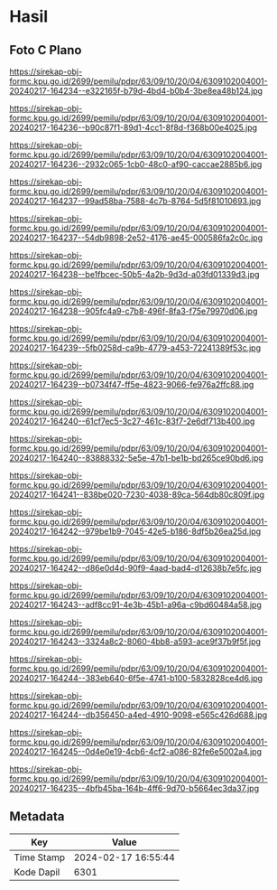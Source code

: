 # Hasil

## Foto C Plano

https://sirekap-obj-formc.kpu.go.id/2699/pemilu/pdpr/63/09/10/20/04/6309102004001-20240217-164234--e322165f-b79d-4bd4-b0b4-3be8ea48b124.jpg

https://sirekap-obj-formc.kpu.go.id/2699/pemilu/pdpr/63/09/10/20/04/6309102004001-20240217-164236--b90c87f1-89d1-4cc1-8f8d-f368b00e4025.jpg

https://sirekap-obj-formc.kpu.go.id/2699/pemilu/pdpr/63/09/10/20/04/6309102004001-20240217-164236--2932c065-1cb0-48c0-af90-caccae2885b6.jpg

https://sirekap-obj-formc.kpu.go.id/2699/pemilu/pdpr/63/09/10/20/04/6309102004001-20240217-164237--99ad58ba-7588-4c7b-8764-5d5f81010693.jpg

https://sirekap-obj-formc.kpu.go.id/2699/pemilu/pdpr/63/09/10/20/04/6309102004001-20240217-164237--54db9898-2e52-4176-ae45-000586fa2c0c.jpg

https://sirekap-obj-formc.kpu.go.id/2699/pemilu/pdpr/63/09/10/20/04/6309102004001-20240217-164238--be1fbcec-50b5-4a2b-9d3d-a03fd01339d3.jpg

https://sirekap-obj-formc.kpu.go.id/2699/pemilu/pdpr/63/09/10/20/04/6309102004001-20240217-164238--905fc4a9-c7b8-496f-8fa3-f75e79970d06.jpg

https://sirekap-obj-formc.kpu.go.id/2699/pemilu/pdpr/63/09/10/20/04/6309102004001-20240217-164239--5fb0258d-ca9b-4779-a453-72241389f53c.jpg

https://sirekap-obj-formc.kpu.go.id/2699/pemilu/pdpr/63/09/10/20/04/6309102004001-20240217-164239--b0734f47-ff5e-4823-9066-fe976a2ffc88.jpg

https://sirekap-obj-formc.kpu.go.id/2699/pemilu/pdpr/63/09/10/20/04/6309102004001-20240217-164240--61cf7ec5-3c27-461c-83f7-2e6df713b400.jpg

https://sirekap-obj-formc.kpu.go.id/2699/pemilu/pdpr/63/09/10/20/04/6309102004001-20240217-164240--83888332-5e5e-47b1-be1b-bd265ce90bd6.jpg

https://sirekap-obj-formc.kpu.go.id/2699/pemilu/pdpr/63/09/10/20/04/6309102004001-20240217-164241--838be020-7230-4038-89ca-564db80c809f.jpg

https://sirekap-obj-formc.kpu.go.id/2699/pemilu/pdpr/63/09/10/20/04/6309102004001-20240217-164242--979be1b9-7045-42e5-b186-8df5b26ea25d.jpg

https://sirekap-obj-formc.kpu.go.id/2699/pemilu/pdpr/63/09/10/20/04/6309102004001-20240217-164242--d86e0d4d-90f9-4aad-bad4-d12638b7e5fc.jpg

https://sirekap-obj-formc.kpu.go.id/2699/pemilu/pdpr/63/09/10/20/04/6309102004001-20240217-164243--adf8cc91-4e3b-45b1-a96a-c9bd60484a58.jpg

https://sirekap-obj-formc.kpu.go.id/2699/pemilu/pdpr/63/09/10/20/04/6309102004001-20240217-164243--3324a8c2-8060-4bb8-a593-ace9f37b9f5f.jpg

https://sirekap-obj-formc.kpu.go.id/2699/pemilu/pdpr/63/09/10/20/04/6309102004001-20240217-164244--383eb640-6f5e-4741-b100-5832828ce4d6.jpg

https://sirekap-obj-formc.kpu.go.id/2699/pemilu/pdpr/63/09/10/20/04/6309102004001-20240217-164244--db356450-a4ed-4910-9098-e565c426d688.jpg

https://sirekap-obj-formc.kpu.go.id/2699/pemilu/pdpr/63/09/10/20/04/6309102004001-20240217-164245--0d4e0e19-4cb6-4cf2-a086-82fe6e5002a4.jpg

https://sirekap-obj-formc.kpu.go.id/2699/pemilu/pdpr/63/09/10/20/04/6309102004001-20240217-164235--4bfb45ba-164b-4ff6-9d70-b5664ec3da37.jpg


## Metadata

| Key        | Value               |
| ---------- | ------------------- |
| Time Stamp | 2024-02-17 16:55:44 |
| Kode Dapil | 6301                |



